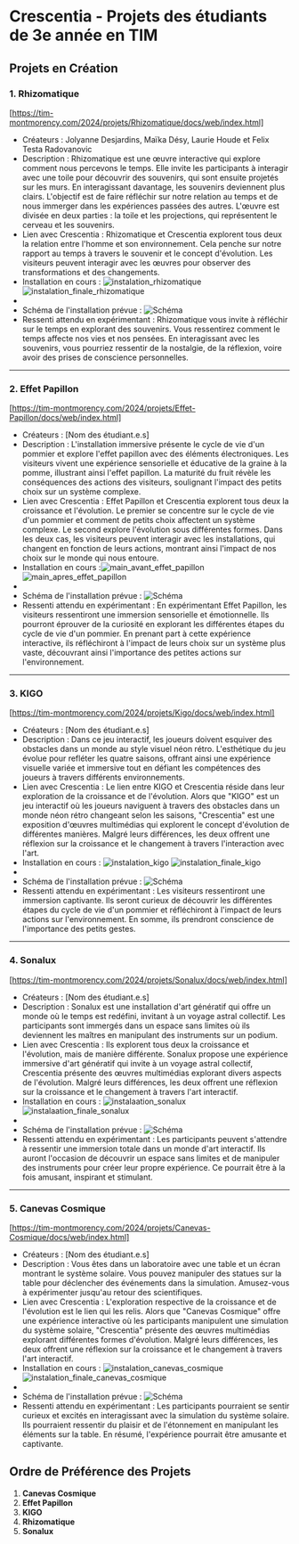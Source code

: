 # Crescentia - Projets des étudiants de 3e année en TIM

## Projets en Création

### 1. Rhizomatique
[https://tim-montmorency.com/2024/projets/Rhizomatique/docs/web/index.html]
   - Créateurs : Jolyanne Desjardins, Maïka Désy, Laurie Houde et Felix Testa Radovanovic
   - Description : Rhizomatique est une œuvre interactive qui explore comment nous percevons le temps. Elle invite les participants à interagir avec une toile pour découvrir des souvenirs, qui sont ensuite projetés sur les murs. En interagissant davantage, les souvenirs deviennent plus clairs. L'objectif est de faire réfléchir sur notre relation au temps et de nous immerger dans les expériences passées des autres. L'œuvre est divisée en deux parties : la toile et les projections, qui représentent le cerveau et les souvenirs.
   - Lien avec Crescentia : Rhizomatique et Crescentia explorent tous deux la relation entre l'homme et son environnement. Cela penche sur notre rapport au temps à travers le souvenir et le concept d'évolution. Les visiteurs peuvent interagir avec les œuvres pour observer des transformations et des changements.
   - Installation en cours : ![instalation_rhizomatique](https://github.com/yas0reo/H24_V11_inspirations_onekeo/assets/143228707/b729822a-6f62-4648-b838-07ea61492102)![instalation_finale_rhizomatique](https://github.com/yas0reo/H24_V11_inspirations_onekeo/assets/143228707/c3bd7bca-f83e-41a4-a351-4b3330510851)
   - 
   - Schéma de l'installation prévue : ![Schéma](lien_vers_votre_schéma)
   - Ressenti attendu en expérimentant : Rhizomatique vous invite à réfléchir sur le temps en explorant des souvenirs. Vous ressentirez comment le temps affecte nos vies et nos pensées. En interagissant avec les souvenirs, vous pourriez ressentir de la nostalgie, de la réflexion, voire avoir des prises de conscience personnelles.

__________

### 2. Effet Papillon
[https://tim-montmorency.com/2024/projets/Effet-Papillon/docs/web/index.html]
   - Créateurs : [Nom des étudiant.e.s]
   - Description : L'installation immersive présente le cycle de vie d'un pommier et explore l'effet papillon avec des éléments électroniques. Les visiteurs vivent une expérience sensorielle et éducative de la graine à la pomme, illustrant ainsi l'effet papillon. La maturité du fruit révèle les conséquences des actions des visiteurs, soulignant l'impact des petits choix sur un système complexe.
   - Lien avec Crescentia : Effet Papillon et Crescentia explorent tous deux la croissance et l'évolution. Le premier se concentre sur le cycle de vie d'un pommier et comment de petits choix affectent un système complexe. Le second explore l'évolution sous différentes formes. Dans les deux cas, les visiteurs peuvent interagir avec les installations, qui changent en fonction de leurs actions, montrant ainsi l'impact de nos choix sur le monde qui nous entoure.
   - Installation en cours :![main_avant_effet_papillon](https://github.com/yas0reo/H24_V11_inspirations_onekeo/assets/143228707/b77ce8c3-1512-4814-9920-947500b2a9a3)![main_apres_effet_papillon](https://github.com/yas0reo/H24_V11_inspirations_onekeo/assets/143228707/270ce288-98d5-4c78-a4df-d42737cdc20f)
   - 
   - Schéma de l'installation prévue : ![Schéma](lien_vers_votre_schéma)
   - Ressenti attendu en expérimentant : En expérimentant Effet Papillon, les visiteurs ressentiront une immersion sensorielle et émotionnelle. Ils pourront éprouver de la curiosité en explorant les différentes étapes du cycle de vie d'un pommier. En prenant part à cette expérience interactive, ils réfléchiront à l'impact de leurs choix sur un système plus vaste, découvrant ainsi l'importance des petites actions sur l'environnement.

__________

### 3. KIGO
[https://tim-montmorency.com/2024/projets/Kigo/docs/web/index.html]
   - Créateurs : [Nom des étudiant.e.s]
   - Description : Dans ce jeu interactif, les joueurs doivent esquiver des obstacles dans un monde au style visuel néon rétro. L'esthétique du jeu évolue pour refléter les quatre saisons, offrant ainsi une expérience visuelle variée et immersive tout en défiant les compétences des joueurs à travers différents environnements.
   - Lien avec Crescentia : Le lien entre KIGO et Crescentia réside dans leur exploration de la croissance et de l'évolution. Alors que "KIGO" est un jeu interactif où les joueurs naviguent à travers des obstacles dans un monde néon rétro changeant selon les saisons, "Crescentia" est une exposition d'œuvres multimédias qui explorent le concept d'évolution de différentes manières. Malgré leurs différences, les deux offrent une réflexion sur la croissance et le changement à travers l'interaction avec l'art.
   - Installation en cours : ![instalation_kigo](https://github.com/yas0reo/H24_V11_inspirations_onekeo/assets/143228707/6f70c21b-b81e-4331-971d-7ffacde0a0b7) ![instalation_finale_kigo](https://github.com/yas0reo/H24_V11_inspirations_onekeo/assets/143228707/50697580-2f74-4b02-adda-8030c6bac86b)
   - 
   - Schéma de l'installation prévue : ![Schéma](lien_vers_votre_schéma)
   - Ressenti attendu en expérimentant : Les visiteurs ressentiront une immersion captivante. Ils seront curieux de découvrir les différentes étapes du cycle de vie d'un pommier et réfléchiront à l'impact de leurs actions sur l'environnement. En somme, ils prendront conscience de l'importance des petits gestes.

__________

### 4. Sonalux
[https://tim-montmorency.com/2024/projets/Sonalux/docs/web/index.html]
   - Créateurs : [Nom des étudiant.e.s]
   - Description : Sonalux est une installation d'art génératif qui offre un monde où le temps est redéfini, invitant à un voyage astral collectif. Les participants sont immergés dans un espace sans limites où ils deviennent les maîtres en manipulant des instruments sur un podium.
   - Lien avec Crescentia : Ils explorent tous deux la croissance et l'évolution, mais de manière différente. Sonalux propose une expérience immersive d'art génératif qui invite à un voyage astral collectif, Crescentia présente des œuvres multimédias explorant divers aspects de l'évolution. Malgré leurs différences, les deux offrent une réflexion sur la croissance et le changement à travers l'art interactif.
   - Installation en cours : ![instalaation_sonalux](https://github.com/yas0reo/H24_V11_inspirations_onekeo/assets/143228707/458279fc-862e-454e-ac0d-0d41112fe70b) ![instalaation_finale_sonalux](https://github.com/yas0reo/H24_V11_inspirations_onekeo/assets/143228707/9ab3a68b-fc07-4c23-b089-b86812abeee5)
   - 
   - Schéma de l'installation prévue : ![Schéma](lien_vers_votre_schéma)
   - Ressenti attendu en expérimentant : Les participants peuvent s'attendre à ressentir une immersion totale dans un monde d'art interactif. Ils auront l'occasion de découvrir un espace sans limites et de manipuler des instruments pour créer leur propre expérience. Ce pourrait être à la fois amusant, inspirant et stimulant.
__________

### 5. Canevas Cosmique
[https://tim-montmorency.com/2024/projets/Canevas-Cosmique/docs/web/index.html]
   - Créateurs : [Nom des étudiant.e.s]
   - Description : Vous êtes dans un laboratoire avec une table et un écran montrant le système solaire. Vous pouvez manipuler des statues sur la table pour déclencher des événements dans la simulation. Amusez-vous à expérimenter jusqu'au retour des scientifiques.
   - Lien avec Crescentia : L'exploration respective de la croissance et de l'évolution est le lien qui les relis. Alors que "Canevas Cosmique" offre une expérience interactive où les participants manipulent une simulation du système solaire, "Crescentia" présente des œuvres multimédias explorant différentes formes d'évolution. Malgré leurs différences, les deux offrent une réflexion sur la croissance et le changement à travers l'art interactif.
   - Installation en cours : ![instalation_canevas_cosmique](https://github.com/yas0reo/H24_V11_inspirations_onekeo/assets/143228707/66417369-e9d3-4652-b379-5069e7b121de) ![instalation_finale_canevas_cosmique](https://github.com/yas0reo/H24_V11_inspirations_onekeo/assets/143228707/3a74aa50-cb1f-413b-9dc5-2ac395709f3d)
   - 
   - Schéma de l'installation prévue : ![Schéma](lien_vers_votre_schéma)
   - Ressenti attendu en expérimentant : Les participants pourraient se sentir curieux et excités en interagissant avec la simulation du système solaire. Ils pourraient ressentir du plaisir et de l'étonnement en manipulant les éléments sur la table. En résumé, l'expérience pourrait être amusante et captivante.

## Ordre de Préférence des Projets

1. **Canevas Cosmique** 
2. **Effet Papillon**
3. **KIGO** 
4. **Rhizomatique** 
5. **Sonalux**

